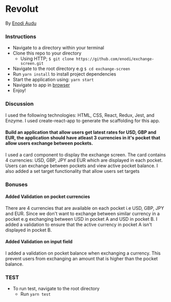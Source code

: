 # Revolut

By [Enodi Audu](https://github.com/enodi)

### Instructions

- Navigate to a directory within your terminal
- Clone this repo to your directory
  - Using HTTP; `$ git clone https://github.com/enodi/exchange-screen.git`
- Navigate to the root directory e.g `$ cd exchange-screen`
- Run `yarn install` to install project dependencies
- Start the application using: `yarn start`
- Navigate to app in [browser](http://localhost:3000)
- Enjoy!

### Discussion

I used the following technologies: HTML, CSS, React, Redux, Jest, and Enzyme.
I used create-react-app to generate the scaffolding for this app.

#### Build an application that allow users get latest rates for USD, GBP and EUR, the application should have atleast 3 currencies in it's pocket that allow users exchange between pockets.

I used a card component to display the exchange screen. The card contains 4 currencies: USD, GBP, JPY and EUR which are displayed in each pocket. Users can exchange between pockets and view active pocket balance. I also added a set target functionality that allow users set targets

### Bonuses

#### Added Validation on pocket currencies

There are 4 currencies that are available on each pocket i.e USD, GBP, JPY and EUR. Since we don't want to exchange between similar currency in a pocket e.g exchanging between USD in pocket A and USD in pocket B. I added a validation to ensure that the active currency in pocket A isn't displayed in pocket B.

#### Added Validation on input field

I added a validation on pocket balance when exchanging a currency. This prevent users from exchanging an amount that is higher than the pocket balance.

### TEST

- To run test, navigate to the root directory
  - Run `yarn test`
